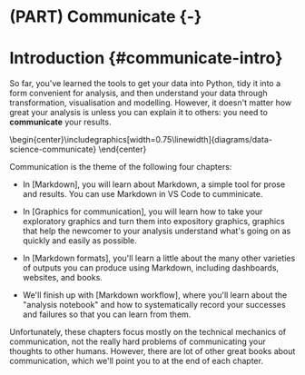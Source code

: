 # (PART) Communicate {-}

# Introduction {#communicate-intro}

So far, you've learned the tools to get your data into Python, tidy it into a form convenient for analysis, and then understand your data through transformation, visualisation and modelling. However, it doesn't matter how great your analysis is unless you can explain it to others: you need to __communicate__ your results.


\begin{center}\includegraphics[width=0.75\linewidth]{diagrams/data-science-communicate} \end{center}

Communication is the theme of the following four chapters:

* In [Markdown], you will learn about Markdown, a simple tool for prose and 
  results. You can use Markdown in VS Code to cumminicate.
  
* In [Graphics for communication], you will learn how to take your exploratory
  graphics and turn them into expository graphics, graphics that help the
  newcomer to your analysis understand what's going on as quickly and 
  easily as possible.
  
* In [Markdown formats], you'll learn a little about the many other varieties
  of outputs you can produce using Markdown, including dashboards, websites,
  and books.
  
* We'll finish up with [Markdown workflow], where you'll learn about the
  "analysis notebook" and how to systematically record your successes and 
  failures so that you can learn from them.

Unfortunately, these chapters focus mostly on the technical mechanics of communication, not the really hard problems of communicating your thoughts to other humans. However, there are lot of other great books about communication, which we'll point you to at the end of each chapter.
